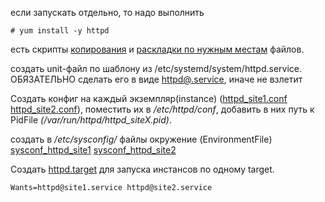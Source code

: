 если запускать отдельно, то надо выполнить
    
    # yum install -y httpd
    
есть скрипты [копирования](https://github.com/shaadowsky/LinuxAdmin012019/blob/master/hw08.%20System%20init.%20Systemd/3.%20apache/file_copy.sh) и [раскладки по нужным местам](https://github.com/shaadowsky/LinuxAdmin012019/blob/master/hw08.%20System%20init.%20Systemd/3.%20apache/file_move.sh) файлов.

создать unit-файл по шаблону из /etc/systemd/system/httpd.service. ОБЯЗАТЕЛЬНО сделать его в виде [httpd@.service](https://github.com/shaadowsky/LinuxAdmin012019/blob/master/hw08.%20System%20init.%20Systemd/3.%20apache/httpd%40.service), иначе не взлетит

Создать конфиг на каждый экземпляр(instance) ([httpd_site1.conf](https://github.com/shaadowsky/LinuxAdmin012019/blob/master/hw08.%20System%20init.%20Systemd/3.%20apache/httpd_site1.conf) [httpd_site2.conf](https://github.com/shaadowsky/LinuxAdmin012019/blob/master/hw08.%20System%20init.%20Systemd/3.%20apache/httpd_site2.conf)), поместить их в _/etc/httpd/conf_, добавить в них путь к PidFile _(/var/run/httpd/httpd_siteX.pid)_.

создать в _/etc/sysconfig/_ файлы окружение (EnvironmentFile) [sysconf_httpd_site1](https://github.com/shaadowsky/LinuxAdmin012019/blob/master/hw08.%20System%20init.%20Systemd/3.%20apache/sysconf_httpd_site1) [sysconf_httpd_site2](https://github.com/shaadowsky/LinuxAdmin012019/blob/master/hw08.%20System%20init.%20Systemd/3.%20apache/sysconf_httpd_site2)

Cоздать [httpd.target](https://github.com/shaadowsky/LinuxAdmin012019/blob/master/hw08.%20System%20init.%20Systemd/3.%20apache/httpd.target) для запуска инстансов по одному target.

    Wants=httpd@site1.service httpd@site2.service

